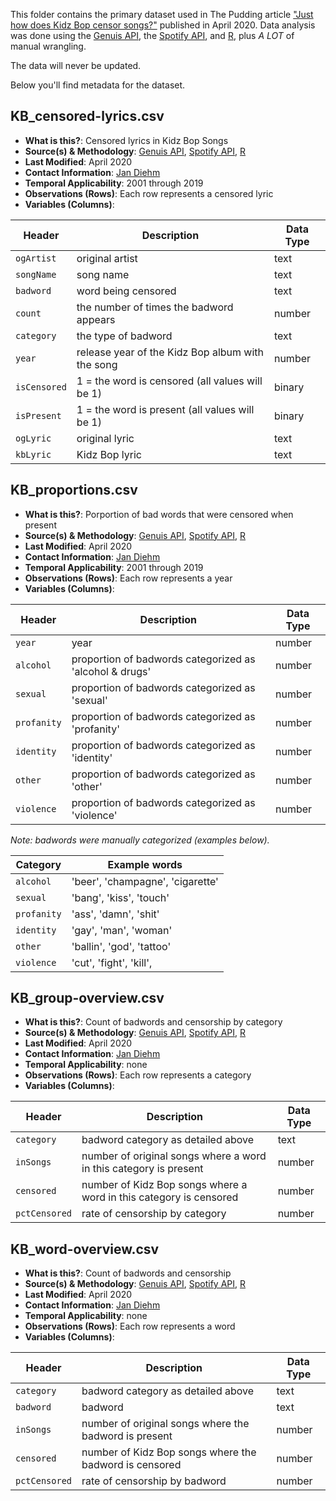 This folder contains the primary dataset used in The Pudding article ["Just how does Kidz Bop censor songs?"](https://pudding.cool/2020/04/kidz-bop/) published in April 2020. Data analysis was done using the [Genuis API](https://docs.genius.com/), the [Spotify API](https://developer.spotify.com/d), and [R](https://www.r-project.org/), plus *A LOT* of manual wrangling.

The data will never be updated.

Below you'll find metadata for the dataset.

## KB_censored-lyrics.csv

- **What is this?**: Censored lyrics in Kidz Bop Songs
- **Source(s) & Methodology**: [Genuis API](https://docs.genius.com/), [Spotify API](https://developer.spotify.com/d), [R](https://www.r-project.org/)
- **Last Modified**: April 2020
- **Contact Information**: [Jan Diehm](mailto:jan@pudding.cool)
- **Temporal Applicability**: 2001 through 2019
- **Observations (Rows)**: Each row represents a censored lyric
- **Variables (Columns)**:

| Header                    | Description                                            | Data Type                   |
| ------------------------- | ------------------------------------------------------ | --------------------------- |
| `ogArtist`                | original artist                                        | text                        |
| `songName`                | song name                                              | text                        |
| `badword`                 | word being censored                                    | text                        |
| `count`                   | the number of times the badword appears                | number                      |
| `category`                | the type of badword                                    | text                        |
| `year`                    | release year of the Kidz Bop album with the song       | number                      |
| `isCensored`              | 1 = the word is censored (all values will be 1)        | binary                      |
| `isPresent`               | 1 = the word is present (all values will be 1)         | binary                      |
| `ogLyric`                 | original lyric                                         | text                        |
| `kbLyric`                 | Kidz Bop lyric                                         | text                        |


## KB_proportions.csv

- **What is this?**: Porportion of bad words that were censored when present
- **Source(s) & Methodology**: [Genuis API](https://docs.genius.com/), [Spotify API](https://developer.spotify.com/d), [R](https://www.r-project.org/)
- **Last Modified**: April 2020
- **Contact Information**: [Jan Diehm](mailto:jan@pudding.cool)
- **Temporal Applicability**: 2001 through 2019
- **Observations (Rows)**: Each row represents a year
- **Variables (Columns)**:

| Header                    | Description                                            | Data Type                   |
| ------------------------- | ------------------------------------------------------ | --------------------------- |
| `year`                    | year                                                   | number                      |
| `alcohol`                 | proportion of badwords categorized as 'alcohol & drugs'| number                      |
| `sexual`                  | proportion of badwords categorized as 'sexual'         | number                      |
| `profanity`               | proportion of badwords categorized as 'profanity'      | number                      |
| `identity`                | proportion of badwords categorized as 'identity'       | number                      |
| `other`                   | proportion of badwords categorized as 'other'          | number                      |
| `violence`                | proportion of badwords categorized as 'violence'       | number                      |

_Note: badwords were manually categorized (examples below)._

| Category                  | Example words                                          |
| ------------------------- | ------------------------------------------------------ |
| `alcohol`                 | 'beer', 'champagne', 'cigarette'                       |
| `sexual`                  | 'bang', 'kiss', 'touch'                                |
| `profanity`               | 'ass', 'damn', 'shit'                                  |
| `identity`                | 'gay', 'man', 'woman'                                  |
| `other`                   | 'ballin', 'god', 'tattoo'                              |
| `violence`                | 'cut', 'fight', 'kill',                                |


## KB_group-overview.csv

- **What is this?**: Count of badwords and censorship by category
- **Source(s) & Methodology**: [Genuis API](https://docs.genius.com/), [Spotify API](https://developer.spotify.com/d), [R](https://www.r-project.org/)
- **Last Modified**: April 2020
- **Contact Information**: [Jan Diehm](mailto:jan@pudding.cool)
- **Temporal Applicability**: none
- **Observations (Rows)**: Each row represents a category
- **Variables (Columns)**:

| Header                    | Description                                                               | Data Type                   |
| ------------------------- | ------------------------------------------------------------------------- | --------------------------- |
| `category`                | badword category as detailed above                                        | text                        |
| `inSongs`                 | number of original songs where a word in this category is present         | number                      |
| `censored`                | number of Kidz Bop songs where a word in this category is censored        | number                      |
| `pctCensored`             | rate of censorship by category                                            | number                      |


## KB_word-overview.csv

- **What is this?**: Count of badwords and censorship
- **Source(s) & Methodology**: [Genuis API](https://docs.genius.com/), [Spotify API](https://developer.spotify.com/d), [R](https://www.r-project.org/)
- **Last Modified**: April 2020
- **Contact Information**: [Jan Diehm](mailto:jan@pudding.cool)
- **Temporal Applicability**: none
- **Observations (Rows)**: Each row represents a word
- **Variables (Columns)**:

| Header                    | Description                                                               | Data Type                   |
| ------------------------- | ------------------------------------------------------------------------- | --------------------------- |
| `category`                | badword category as detailed above                                        | text                        |
| `badword`                 | badword                                                                   | text                        |
| `inSongs`                 | number of original songs where the badword is present                     | number                      |
| `censored`                | number of Kidz Bop songs where the badword  is censored                   | number                      |
| `pctCensored`             | rate of censorship by badword                                             | number                      |
